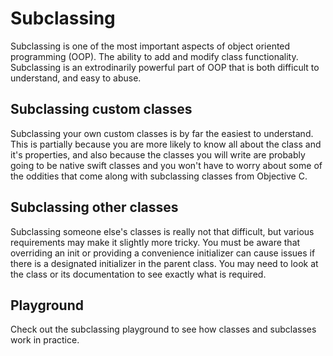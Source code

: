 Subclassing
====

Subclassing is one of the most important aspects of object oriented programming (OOP). The ability to add and modify class functionality. Subclassing is an extrodinarily powerful part of OOP that is both difficult to understand, and easy to abuse.

## Subclassing custom classes

Subclassing your own custom classes is by far the easiest to understand. This is partially because you are more likely to know all about the class and it's properties, and also because the classes you will write are probably going to be native swift classes and you won't have to worry about some of the oddities that come along with subclassing classes from Objective C.

## Subclassing other classes

Subclassing someone else's classes is really not that difficult, but various requirements may make it slightly more tricky. You must be aware that overriding an init or providing a convenience initializer can cause issues if there is a designated initializer in the parent class. You may need to look at the class or its documentation to see exactly what is required.

## Playground

Check out the subclassing playground to see how classes and subclasses work in practice.

